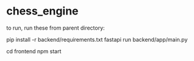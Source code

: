 # chess_engine

to run, run these from parent directory:

pip install -r backend/requirements.txt
fastapi run backend/app/main.py

cd frontend
npm start
